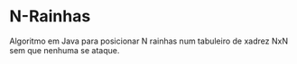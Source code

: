 # N-Rainhas

Algoritmo em Java para posicionar N rainhas num tabuleiro de xadrez NxN sem que nenhuma se ataque.
